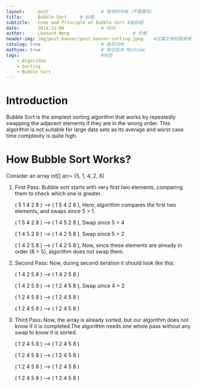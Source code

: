 ```yaml
---
layout:     post   				    # 使用的布局（不需要改）
title:      Bubble Sort   	# 标题 
subtitle:   Code and Principle of Bubble Sort #副标题
date:       2014-11-08 				# 时间
author:     Leonard Meng						# 作者
header-img: img/post-banner/post-banner-sorting.jpeg 	#这篇文章标题背景图片
catalog: true 						# 是否归档
mathjax: true                       # 是否启用 MathJax
tags:								#标签
    - Algorithm
    - Sorting
    - Bubble Sort
---
```


# Introduction

Bubble Sort is the simplest sorting algorithm that works by repeatedly swapping the adjacent elements if they are in the wrong order. This algorithm is not suitable for large data sets as its average and worst case time complexity is quite high.

# How Bubble Sort Works?

Consider an array int[] arr= {5, 1, 4, 2, 8}

1. First Pass: Bubble sort starts with very first two elements, comparing them to check which one is greater.

    ( 5 1 4 2 8 ) –> ( 1 5 4 2 8 ), Here, algorithm compares the first two elements, and swaps since 5 > 1.
    
    ( 1 5 4 2 8 ) –>  ( 1 4 5 2 8 ), Swap since 5 > 4
    
    ( 1 4 5 2 8 ) –>  ( 1 4 2 5 8 ), Swap since 5 > 2
    
    ( 1 4 2 5 8 ) –> ( 1 4 2 5 8 ), Now, since these elements are already in order (8 > 5), algorithm does not swap them.
2. Second Pass: Now, during second iteration it should look like this:

    ( 1 4 2 5 8 ) –> ( 1 4 2 5 8 ) 
    
    ( 1 4 2 5 8 ) –> ( 1 2 4 5 8 ), Swap since 4 > 2 
    
    ( 1 2 4 5 8 ) –> ( 1 2 4 5 8 )
    
    ( 1 2 4 5 8 ) –>  ( 1 2 4 5 8 ) 
3. Third Pass: Now, the array is already sorted, but our algorithm does not know if it is completed.The algorithm needs one whole pass without any swap to know it is sorted.

    ( 1 2 4 5 8 ) –> ( 1 2 4 5 8 )
    
    ( 1 2 4 5 8 ) –> ( 1 2 4 5 8 ) 
    
    ( 1 2 4 5 8 ) –> ( 1 2 4 5 8 )
    
    ( 1 2 4 5 8 ) –> ( 1 2 4 5 8 ) 
